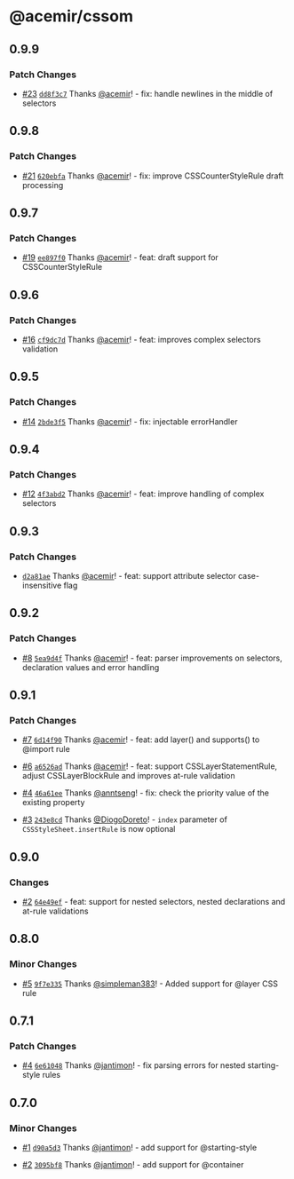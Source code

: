 # @acemir/cssom

## 0.9.9

### Patch Changes

- [#23](https://github.com/acemir/CSSOM/pull/23) [`dd8f3c7`](https://github.com/acemir/CSSOM/commit/dd8f3c76e9408f9469d2cb3f0628589d5a56def8) Thanks [@acemir](https://github.com/acemir)! - fix: handle newlines in the middle of selectors

## 0.9.8

### Patch Changes

- [#21](https://github.com/acemir/CSSOM/pull/21) [`620ebfa`](https://github.com/acemir/CSSOM/commit/620ebfa74ed1124d79cd97f1cd91b2cc51f630ac) Thanks [@acemir](https://github.com/acemir)! - fix: improve CSSCounterStyleRule draft processing

## 0.9.7

### Patch Changes

- [#19](https://github.com/acemir/CSSOM/pull/19) [`ee897f0`](https://github.com/acemir/CSSOM/commit/ee897f0f459da7f482b2af7a3bf9cea56ab40eab) Thanks [@acemir](https://github.com/acemir)! - feat: draft support for CSSCounterStyleRule

## 0.9.6

### Patch Changes

- [#16](https://github.com/acemir/CSSOM/pull/16) [`cf9dc7d`](https://github.com/acemir/CSSOM/commit/cf9dc7db8adfeda6224ddb8ec02a2516d3b714d1) Thanks [@acemir](https://github.com/acemir)! - feat: improves complex selectors validation

## 0.9.5

### Patch Changes

- [#14](https://github.com/acemir/CSSOM/pull/14) [`2bde3f5`](https://github.com/acemir/CSSOM/commit/2bde3f5988aa4e16b7f9a41ae75dbe8e26bc0311) Thanks [@acemir](https://github.com/acemir)! - fix: injectable errorHandler

## 0.9.4

### Patch Changes

- [#12](https://github.com/acemir/CSSOM/pull/12) [`4f3abd2`](https://github.com/acemir/CSSOM/commit/4f3abd229e85707efb7eebc8eb98f92d899c5e10) Thanks [@acemir](https://github.com/acemir)! - feat: improve handling of complex selectors

## 0.9.3

### Patch Changes

- [`d2a81ae`](https://github.com/acemir/CSSOM/commit/d2a81ae9db8f5b98a4c911c8fdcec270b276561a) Thanks [@acemir](https://github.com/acemir)! - feat: support attribute selector case-insensitive flag

## 0.9.2

### Patch Changes

- [#8](https://github.com/acemir/CSSOM/pull/8) [`5ea9d4f`](https://github.com/acemir/CSSOM/commit/5ea9d4f2ac761079a6c94fce85e73d2efcff85c8) Thanks [@acemir](https://github.com/acemir)! - feat: parser improvements on selectors, declaration values and error handling

## 0.9.1

### Patch Changes

- [#7](https://github.com/acemir/CSSOM/pull/7) [`6d14f90`](https://github.com/acemir/CSSOM/commit/6d14f904a4a7038a622230460341a47676d6e045) Thanks [@acemir](https://github.com/acemir)! - feat: add layer() and supports() to @import rule

- [#6](https://github.com/acemir/CSSOM/pull/6) [`a6526ad`](https://github.com/acemir/CSSOM/commit/a6526adcca382a170e35cfeef979a710ac579ec2) Thanks [@acemir](https://github.com/acemir)! - feat: support CSSLayerStatementRule, adjust CSSLayerBlockRule and improves at-rule validation

- [#4](https://github.com/acemir/CSSOM/pull/4) [`46a61ee`](https://github.com/acemir/CSSOM/commit/46a61ee43242b69ace0cce9bf252737b12c2b56e) Thanks [@anntseng](https://github.com/anntseng)! - fix: check the priority value of the existing property

- [#3](https://github.com/acemir/CSSOM/pull/3) [`243e8cd`](https://github.com/acemir/CSSOM/commit/243e8cd38cdb5c3f46cb83a87815fbeeeac22994) Thanks [@DiogoDoreto](https://github.com/DiogoDoreto)! - `index` parameter of `CSSStyleSheet.insertRule` is now optional

## 0.9.0

### Changes

- [#2](https://github.com/acemir/CSSOM/pull/2) [`64e49ef`](https://github.com/acemir/CSSOM/commit/64e49eff75d84d26821c0f4ce69d4f6f398037c8) - feat: support for nested selectors, nested declarations and at-rule validations

## 0.8.0

### Minor Changes

- [#5](https://github.com/rrweb-io/CSSOM/pull/5) [`9f7e335`](https://github.com/rrweb-io/CSSOM/commit/9f7e335cfcbfa4c44b7088fd97d8e6677fe78c45) Thanks [@simpleman383](https://github.com/simpleman383)! - Added support for @layer CSS rule

## 0.7.1

### Patch Changes

- [#4](https://github.com/rrweb-io/CSSOM/pull/4) [`6e61048`](https://github.com/rrweb-io/CSSOM/commit/6e61048dfdcb09f67eefeaeff2ce0d9af4032a74) Thanks [@jantimon](https://github.com/jantimon)! - fix parsing errors for nested starting-style rules

## 0.7.0

### Minor Changes

- [#1](https://github.com/rrweb-io/CSSOM/pull/1) [`d90a5d3`](https://github.com/rrweb-io/CSSOM/commit/d90a5d343540b3aa05425534d9f208e1686a37f3) Thanks [@jantimon](https://github.com/jantimon)! - add support for @starting-style

- [#2](https://github.com/rrweb-io/CSSOM/pull/2) [`3095bf8`](https://github.com/rrweb-io/CSSOM/commit/3095bf85093589607bb246afd1d6d51605785f9e) Thanks [@jantimon](https://github.com/jantimon)! - add support for @container
